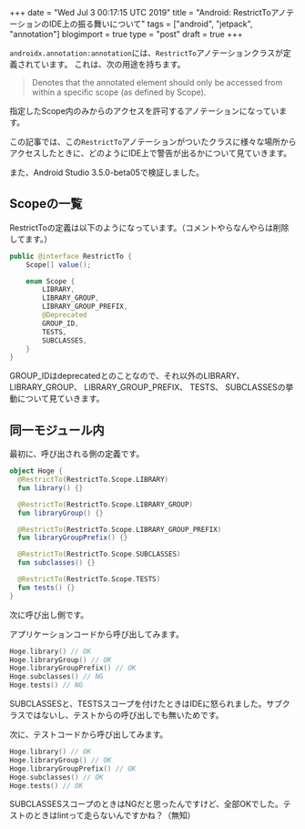 +++
date = "Wed Jul  3 00:17:15 UTC 2019"
title = "Android: RestrictToアノテーションのIDE上の振る舞いについて"
tags = ["android", "jetpack", "annotation"]
blogimport = true
type = "post"
draft = true
+++

`androidx.annotation:annotation`には、`RestrictTo`アノテーションクラスが定義されています。
これは、次の用途を持ちます。

> Denotes that the annotated element should only be accessed from within a specific scope (as defined by Scope).

指定したScope内のみからのアクセスを許可するアノテーションになっています。

この記事では、この`RestrictTo`アノテーションがついたクラスに様々な場所からアクセスしたときに、どのようにIDE上で警告が出るかについて見ていきます。

また、Android Studio 3.5.0-beta05で検証しました。

## Scopeの一覧

RestrictToの定義は以下のようになっています。（コメントやらなんやらは削除してます。）

```java
public @interface RestrictTo {
    Scope[] value();

    enum Scope {
        LIBRARY,
        LIBRARY_GROUP,
        LIBRARY_GROUP_PREFIX,
        @Deprecated
        GROUP_ID,
        TESTS,
        SUBCLASSES,
    }
}
```

GROUP_IDはdeprecatedとのことなので、それ以外のLIBRARY、 LIBRARY_GROUP、 LIBRARY_GROUP_PREFIX、 TESTS、 SUBCLASSESの挙動について見ていきます。

## 同一モジュール内

最初に、呼び出される側の定義です。

```kotlin
object Hoge {
  @RestrictTo(RestrictTo.Scope.LIBRARY)
  fun library() {}

  @RestrictTo(RestrictTo.Scope.LIBRARY_GROUP)
  fun libraryGroup() {}

  @RestrictTo(RestrictTo.Scope.LIBRARY_GROUP_PREFIX)
  fun libraryGroupPrefix() {}

  @RestrictTo(RestrictTo.Scope.SUBCLASSES)
  fun subclasses() {}

  @RestrictTo(RestrictTo.Scope.TESTS)
  fun tests() {}
}
```

次に呼び出し側です。

アプリケーションコードから呼び出してみます。

```kotlin
Hoge.library() // OK
Hoge.libraryGroup() // OK
Hoge.libraryGroupPrefix() // OK
Hoge.subclasses() // NG
Hoge.tests() // NG
```

SUBCLASSESと、TESTSスコープを付けたときはIDEに怒られました。サブクラスではないし、テストからの呼び出しでも無いためです。

次に、テストコードから呼び出してみます。

```kotlin
Hoge.library() // OK
Hoge.libraryGroup() // OK
Hoge.libraryGroupPrefix() // OK
Hoge.subclasses() // OK
Hoge.tests() // OK
```

SUBCLASSESスコープのときはNGだと思ったんですけど、全部OKでした。テストのときはlintって走らないんですかね？（無知）
